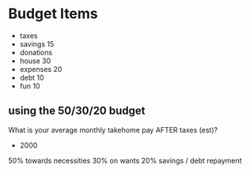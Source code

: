 # Budget Items
* taxes 
* savings 15
* donations
* house 30
* expenses 20
* debt 10
* fun 10

## using the 50/30/20 budget
What is your average monthly takehome pay AFTER taxes (est)?
- 2000

50% towards necessities
30% on wants
20% savings / debt repayment

